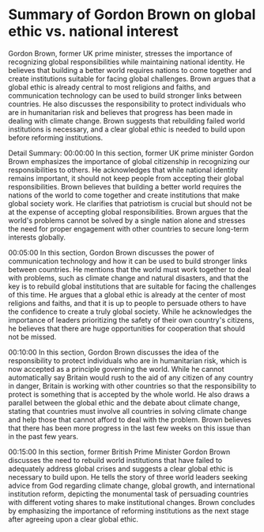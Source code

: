 # Summary of Gordon Brown on global ethic vs. national interest

Gordon Brown, former UK prime minister, stresses the importance of recognizing global responsibilities while maintaining national identity. He believes that building a better world requires nations to come together and create institutions suitable for facing global challenges. Brown argues that a global ethic is already central to most religions and faiths, and communication technology can be used to build stronger links between countries. He also discusses the responsibility to protect individuals who are in humanitarian risk and believes that progress has been made in dealing with climate change. Brown suggests that rebuilding failed world institutions is necessary, and a clear global ethic is needed to build upon before reforming institutions.

Detail Summary: 
00:00:00
In this section, former UK prime minister Gordon Brown emphasizes the importance of global citizenship in recognizing our responsibilities to others. He acknowledges that while national identity remains important, it should not keep people from accepting their global responsibilities. Brown believes that building a better world requires the nations of the world to come together and create institutions that make global society work. He clarifies that patriotism is crucial but should not be at the expense of accepting global responsibilities. Brown argues that the world's problems cannot be solved by a single nation alone and stresses the need for proper engagement with other countries to secure long-term interests globally.

00:05:00
In this section, Gordon Brown discusses the power of communication technology and how it can be used to build stronger links between countries. He mentions that the world must work together to deal with problems, such as climate change and natural disasters, and that the key is to rebuild global institutions that are suitable for facing the challenges of this time. He argues that a global ethic is already at the center of most religions and faiths, and that it is up to people to persuade others to have the confidence to create a truly global society. While he acknowledges the importance of leaders prioritizing the safety of their own country's citizens, he believes that there are huge opportunities for cooperation that should not be missed.

00:10:00
In this section, Gordon Brown discusses the idea of the responsibility to protect individuals who are in humanitarian risk, which is now accepted as a principle governing the world. While he cannot automatically say Britain would rush to the aid of any citizen of any country in danger, Britain is working with other countries so that the responsibility to protect is something that is accepted by the whole world. He also draws a parallel between the global ethic and the debate about climate change, stating that countries must involve all countries in solving climate change and help those that cannot afford to deal with the problem. Brown believes that there has been more progress in the last few weeks on this issue than in the past few years.

00:15:00
In this section, former British Prime Minister Gordon Brown discusses the need to rebuild world institutions that have failed to adequately address global crises and suggests a clear global ethic is necessary to build upon. He tells the story of three world leaders seeking advice from God regarding climate change, global growth, and international institution reform, depicting the monumental task of persuading countries with different voting shares to make institutional changes. Brown concludes by emphasizing the importance of reforming institutions as the next stage after agreeing upon a clear global ethic.


